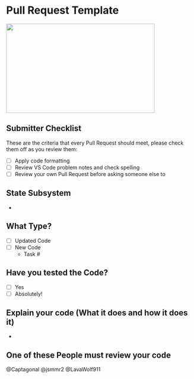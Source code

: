 # Pull Request Template

<img src="https://www.firstinspires.org/sites/default/files/uploads/resource_library/brand/thumbnails/FIRST-Icon.png" width="400" height="240" />

## Submitter Checklist

These are the criteria that every Pull Request should meet, please check them off as you review them:

- [ ] Apply code formatting
- [ ] Review VS Code problem notes and check spelling
- [ ] Review your own Pull Request before asking someone else to

## State Subsystem

- 

## What Type?

 - [ ] Updated Code
 - [ ] New Code
   - Task #
     
## Have you tested the Code?

 - [ ] Yes
 - [ ] Absolutely!
 
## Explain your code (What it does and how it does it)

- 

## One of these People must review your code

@Captagonal @jsmmr2 @LavaWolf911
